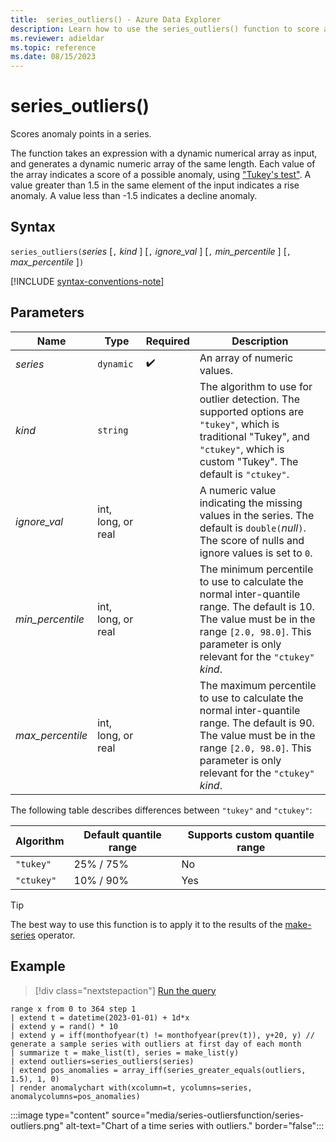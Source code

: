 ```yaml
---
title:  series_outliers() - Azure Data Explorer
description: Learn how to use the series_outliers() function to score anomaly points in a series.
ms.reviewer: adieldar
ms.topic: reference
ms.date: 08/15/2023
---
```

# series_outliers()

Scores anomaly points in a series.

The function takes an expression with a dynamic numerical array as input, and generates a dynamic numeric array of the same length. Each value of the array indicates a score of a possible anomaly, using ["Tukey's test"](https://en.wikipedia.org/wiki/Outlier#Tukey's_fences). A value greater than 1.5 in the same element of the input indicates a rise anomaly. A value less than -1.5 indicates a decline anomaly.

## Syntax

`series_outliers(`*series* [`,` *kind* ] [`,` *ignore_val* ] [`,` *min_percentile* ] [`,` *max_percentile* ]`)`

[!INCLUDE [syntax-conventions-note](../../includes/syntax-conventions-note.md)]

## Parameters

| Name | Type | Required | Description |
|--|--|--|--|
| *series* | `dynamic` |  :heavy_check_mark: | An array of numeric values.|
| *kind* | `string` | | The algorithm to use for outlier detection. The supported options are `"tukey"`, which is traditional "Tukey", and  `"ctukey"`, which is custom "Tukey". The default is `"ctukey"`.|
| *ignore_val* | int, long, or real | | A numeric value indicating the missing values in the series. The default is `double(`*null*`)`. The score of nulls and ignore values is set to `0`.|
| *min_percentile* | int, long, or real | | The minimum percentile to use to calculate the normal inter-quantile range. The default is 10. The value must be in the range `[2.0, 98.0]`. This parameter is only relevant for the `"ctukey"` *kind*.|
| *max_percentile* | int, long, or real | | The maximum percentile to use to calculate the normal inter-quantile range. The default is 90. The value must be in the range `[2.0, 98.0]`. This parameter is only relevant for the `"ctukey"` *kind*.|

The following table describes differences between `"tukey"` and `"ctukey"`:

| Algorithm | Default quantile range | Supports custom quantile range |
|-----------|----------------------- |--------------------------------|
| `"tukey"` | 25% / 75%              | No                             |
| `"ctukey"`| 10% / 90%              | Yes                            |

> [!TIP]
> The best way to use this function is to apply it to the results of the [make-series](make-series-operator.md) operator.

## Example

> [!div class="nextstepaction"]
> <a href="https://dataexplorer.azure.com/clusters/https%3a%2f%2fhelp.kusto.windows.net/databases/Samples?query=H4sIAAAAAAAEAF2Q0U6EMBBF3038h%2bsb7KILu%2bob30ImMCyNtMXpoGD8eLvLYtCkaTrT2zP3VsidGRNa8RY51OP0%2boygPKDA%2fd03eFJ2DRQlGlJWYzk55sfTY17ElWKPotlNG%2bUclUKuSVLsUOT%2fbkzbJtY77Xw7M0miKR5KbDuD8Edspxnm%2fTGPe4rDAWd2LHE%2bCIHs0DMCi%2bGAT6Md%2fKi9YQkgRWskaPQ6w7dgqruFfvERRmtJzBdf41h646o3QeO0bMVt23O6Mb%2bOKBdhtdbJUm%2blgw8VOW%2bpX4gkQnN1SX57exaOUaTi95H6kKyoDMXTS7RSZMivPIk0Fiysue5I9Jo3mWrfj9aVGr9nOa6%2bsl%2f1rf3HTKT%2bAI%2bfv2rxAQAA" target="_blank">Run the query</a>

```kusto
range x from 0 to 364 step 1 
| extend t = datetime(2023-01-01) + 1d*x
| extend y = rand() * 10
| extend y = iff(monthofyear(t) != monthofyear(prev(t)), y+20, y) // generate a sample series with outliers at first day of each month
| summarize t = make_list(t), series = make_list(y)
| extend outliers=series_outliers(series)
| extend pos_anomalies = array_iff(series_greater_equals(outliers, 1.5), 1, 0)
| render anomalychart with(xcolumn=t, ycolumns=series, anomalycolumns=pos_anomalies)
```

:::image type="content" source="media/series-outliersfunction/series-outliers.png" alt-text="Chart of a time series with outliers." border="false":::

